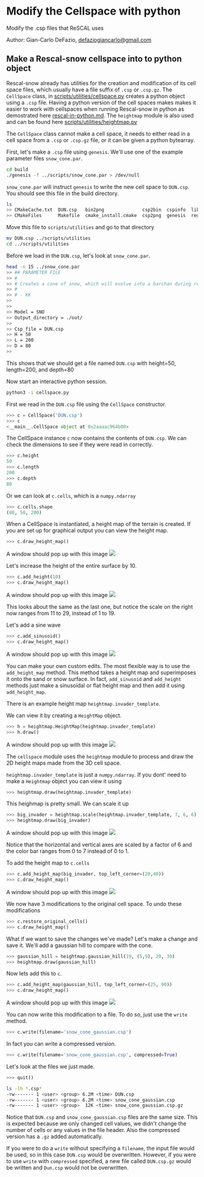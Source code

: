 # Modify the Cellspace with python

Modify the .csp files that ReSCAL uses

Author: Gian-Carlo DeFazio, defaziogiancarlo@gmail.com

## Make a Rescal-snow cellspace into to python object

Rescal-snow already has utilities for the creation and modification of its cell space files,
which usually have a file suffix of `.csp` or `.csp.gz`.
The `CellSpace` class, in [scripts/utilities/cellspace.py](../scripts/utilities/cellspace.py) creates 
a python object using a `.csp` file. Having a python version of the cell spaces makes makes it easier to 
work with cellspaces when running Rescal-snow in python as demostrated here [rescal-in-python.md](./rescal-in-python.md).
The `heightmap` module is also used and can be found here [scripts/utilities/heightmap.py](../scripts/utilities/heightmap.py)

The `CellSpace` class cannot make a cell space, it needs to either read in a cell space from a `.csp` or `.csp.gz`
file, or it can be given a python bytearray. 

First, let's make a `.csp` file using `genesis`.
We'll use one of the example parameter files `snow_cone.par`.

```bash
cd build
./genesis -f ../scripts/snow_cone.par > /dev/null
```

`snow_cone.par` will instruct `genesis` to write the new cell space to `DUN.csp`.
You should see this file in the build directory.

```bash
ls
>> CMakeCache.txt  DUN.csp   bin2png              csp2bin  cspinfo  lib        rescal
>> CMakeFiles      Makefile  cmake_install.cmake  csp2png  genesis  regenesis
```

Move this file to `scripts/utilities` and go to that directory
```bash
mv DUN.csp ../scripts/utilities
cd ../scripts/utilities
```

Before we load in the `DUN.csp`, let's look at `snow_cone.par`.
```bash
head -n 15 ../snow_cone.par
>> ## PARAMETER FILE
>> #
>> # Creates a cone of snow, which will evolve into a barchan during rescal-snow simulation
>> #
>> # - KK
>>
>>
>> Model = SNO
>> Output_directory = ./out/
>>
>> Csp_file = DUN.csp
>> H = 50
>> L = 200
>> D = 80
>>
```
This shows that we should get a file named `DUN.csp` with height=50, length=200, and depth=80

Now start an interactive python session.

```bash
python3 -i cellspace.py
```

First we read in the `DUN.csp` file using the `CellSpace` constructor.

```python
>>> c = CellSpace('DUN.csp')
>>> c
<__main__.CellSpace object at 0x2aaaac964b00>
```

The CellSpace instance `c` now contains the contents of `DUN.csp`.
We can check the dimensions to see if they were read in correctly.
```python
>>> c.height
50
>>> c.length
200
>>> c.depth 
80
```

Or we can look at `c.cells`, which is a `numpy.ndarray`
```python
>>> c.cells.shape
(80, 50, 200)
```

When a CellSpace is instantiated, a height map of the terrain is created. If you are set up for graphical output
you can view the height map.
```python
>>> c.draw_height_map()
```

A window should pop up with this image
![](example_images/modify_cellspace/snow_cone_height_map.png)

Let's increase the height of the entire surface by 10.
```python
>>> c.add_height(10)
>>> c.draw_height_map()
```
A window should pop up with this image
![](example_images/modify_cellspace/snow_cone_raised_10.png)

This looks about the same as the last one, but notice the scale on the right
now ranges from 11 to 29, instead of 1 to 19.

Let's add a sine wave
```python
>>> c.add_sinusoid()
>>> c.draw_height_map()
```

A window should pop up with this image
![](example_images/modify_cellspace/snow_cone_sine.png)


You can make your own custom edits. The most flexible way is to use the 
`add_height_map` method. This method takes a height map and superimposes it onto the
sand or snow surface. In fact, `add_sinusoid` and `add_height` methods just make a sinusoidal
or flat height map and then add it using `add_height_map`.

There is an example height map `heightmap.invader_template`.

We can view it by creating a `HeightMap` object.
```python
>>> h = heightmap.HeightMap(heightmap.invader_template)
>>> h.draw()
```

A window should pop up with this image
![](example_images/modify_cellspace/invader_template.png)

The `cellspace` module uses the `heightmap` module to process
and draw the 2D height maps made from the 3D cell space.  

`heightmap.invader_template` is just a `numpy.ndarray`.
If you dont' need to make a `Heightmap` object you can view it using
```python
>>> heightmap.draw(heightmap.invader_template)
```

This heighmap is pretty small. We can scale it up
```python
>>> big_invader = heightmap.scale(heightmap.invader_template, 7, 6, 6)
>>> heightmap.draw(big_invader)
```

A window should pop up with this image ![](example_images/modify_cellspace/big_invader.png)

Notice that the horizontal and vertical axes are scaled by a factor of 6 and
the color bar ranges from 0 to 7 instead of 0 to 1.

To add the height map to `c.cells`

```python
>>> c.add_height_map(big_invader, top_left_corner=(20,40))
>>> c.draw_height_map()
```

A window should pop up with this image
![](example_images/modify_cellspace/invader_waves.png)

We now have 3 modifications to the original cell space.
To undo these modifications
```python
>>> c.restore_original_cells()
>>> c.draw_height_map()
```

What if we want to save the changes we've made?
Let's make a change and save it.
We'll add a gaussian hill to compare with the cone.
```python
>>> gaussian_hill = heightmap.gaussian_hill(19, (5,9), 20, 30)
>>> heightmap.draw(gaussian_hill)
```

Now lets add this to `c`.
```python
>>> c.add_height_map(gaussian_hill, top_left_corner=(25, 90))
>>> c.draw_height_map()
```
A window should pop up with this image ![](example_images/modify_cellspace/snow_cone_and_gaussian.png)

You can now write this modification to a file. To do so, just use the `write` method.
```python
>>> c.write(filename='snow_cone_gaussian.csp')
```

In fact you can write a compressed version.
```python
>>> c.write(filename='snow_cone_gaussian.csp', compressed=True)
```

Let's look at the files we just made.
```python
>>> quit()
```
```bash
ls -lh *.csp*
-rw------- 1 <user> <group> 6.2M <time> DUN.csp
-rw------- 1 <user> <group> 6.2M <time> snow_cone_gaussian.csp
-rw------- 1 <user> <group>  12K <time> snow_cone_gaussian.csp.gz
```

Notice that `DUN.csp` and `snow_cone_gaussian.csp` files are the same size.
This is expected because we only changed cell values, we didn't change 
the number of cells or any values in the file header. Also the compressed version
has a `.gz` added automatically.

If you were to do a `write` without specifying a `filename`,
the input file would be used, so in this case `DUN.csp` would be overwritten.
However, if you were to use `write` with `compressed` specified, a new file
called `DUN.csp.gz` would be written and `Dun.csp` would not be overwritten.

